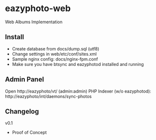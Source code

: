 eazyphoto-web
=============

Web Albums Implementation

Install 
------
  * Create database from docs/dump.sql (utf8)
  * Change settings in web/etc/conf/sites.xml
  * Sample nginx config: docs/nginx-fpm.conf
  * Make sure you have btsync and eazyphotod installed and running


Admin Panel
------
Open http://eazyphoto/vt/ (admin:admin)
PHP Indexer (w/o eazyphotod): http://eazyphoto/int/daemons/sync-photos

Changelog
------
v0.1
  * Proof of Concept
